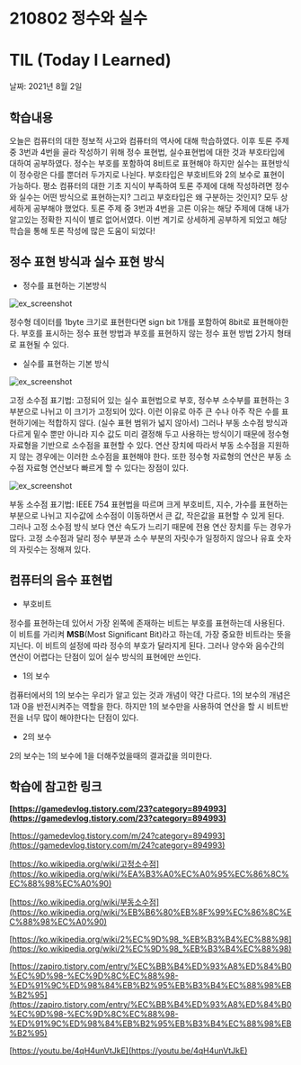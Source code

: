 # 210802 정수와 실수
# TIL (Today I Learned)

날짜: 2021년 8월 2일

## **학습내용**

오늘은 컴퓨터의 대한 정보적 사고와 컴퓨터의 역사에 대해 학습하였다. 이후 토론 주제중 3번과 4번을 골라 작성하기 위해 정수 표현법, 실수표현법에 대한 것과 부호타입에 대하여 공부하였다. 정수는 부호를 포함하여 8비트로 표현해야 하지만 실수는 표현방식이 정수랑은 다를 뿐더러 두가지로 나뉜다. 부호타입은 부호비트와 2의 보수로 표현이 가능하다. 평소 컴퓨터의 대한 기초 지식이 부족하여 토론 주제에 대해 작성하려면 정수와 실수는 어떤 방식으로 표현하는지? 그리고 부호타입은 왜 구분하는 것인지? 모두 상세하게 공부해야 했었다. 토론 주제 중 3번과 4번을 고른 이유는 해당 주제에 대해 내가 알고있는 정확한 지식이 별로 없어서였다. 이번 계기로 상세하게 공부하게 되었고 해당 학습을 통해 토론 작성에 많은 도움이 되었다!

## **정수 표현 방식과 실수 표현 방식**

- 정수를 표현하는 기본방식

![ex_screenshot](https://github.com/user-attachments/assets/24a41a55-c304-4af6-a26c-61a4a2572205)

정수형 데이터를 1byte 크기로 표현한다면 sign bit 1개를 포함하여 8bit로 표현해야한다. 부호를 표시하는 정수 표현 방법과 부호를 표현하지 않는 정수 표현 방법 2가지 형태로 표현될 수 있다.

- 실수를 표현하는 기본 방식

![ex_screenshot](https://github.com/user-attachments/assets/97659440-be11-49ef-aa29-defa5f18091f)

고정 소수점 표기법: 고정되어 있는 실수 표현법으로 부호, 정수부 소수부를 표현하는 3부분으로 나뉘고 이 크기가 고정되어 있다. 이런 이유로 아주 큰 수나 아주 작은 수를 표현하기에는 적합하지 않다. (실수 표현 범위가 넓지 않아서) 그러나 부동 소수점 방식과 다르게 밑수 뿐만 아니라 지수 값도 미리 결정해 두고 사용하는 방식이기 때문에 정수형 자료형을 기반으로 소수점을 표현할 수 있다. 연산 장치에 따라서 부동 소수점을 지원하지 않는 경우에는 이러한 소수점을 표현해야 한다. 또한 정수형 자료형의 연산은 부동 소수점 자료형 연산보다 빠르게 할 수 있다는 장점이 있다.

![ex_screenshot](https://github.com/user-attachments/assets/48d80064-2879-4a25-b49d-fabceb1e014c)

부동 소수점 표기법: IEEE 754 표현법을 따르며 크게 부호비트, 지수, 가수를 표현하는 부분으로 나뉘고 지수값에 소수점이 이동하면서 큰 값, 작은값을 표현할 수 있게 된다. 그러나 고정 소수점 방식 보다 연산 속도가 느리기 때문에 전용 연산 장치를 두는 경우가 많다. 고정 소수점과 달리 정수 부분과 소수 부분의 자릿수가 일정하지 않으나 유효 숫자의 자릿수는 정해져 있다.

## **컴퓨터의 음수 표현법**

- 부호비트

정수를 표현하는데 있어서 가장 왼쪽에 존재하는 비트는 부호를 표현하는데 사용된다. 이 비트를 가리켜 **MSB**(Most Significant Bit)라고 하는데, 가장 중요한 비트라는 뜻을 지닌다. 이 비트의 설정에 따라 정수의 부호가 달라지게 된다. 그러나 양수와 음수간의 연산이 어렵다는 단점이 있어 실수 방식의 표현에만 쓰인다.

- 1의 보수

컴퓨터에서의 1의 보수는 우리가 알고 있는 것과 개념이 약간 다르다. 1의 보수의 개념은 1과 0을 반전시켜주는 역할을 한다. 하지만 1의 보수만을 사용하여 연산을 할 시 비트반전을 너무 많이 해야한다는 단점이 있다.

- 2의 보수

2의 보수는 1의 보수에 1을 더해주었을때의 결과값을 의미한다.

## 학습에 **참고한 링크**

**[https://gamedevlog.tistory.com/23?category=894993](https://gamedevlog.tistory.com/23?category=894993)**

[https://gamedevlog.tistory.com/m/24?category=894993](https://gamedevlog.tistory.com/m/24?category=894993)

[https://ko.wikipedia.org/wiki/고정소수점](https://ko.wikipedia.org/wiki/%EA%B3%A0%EC%A0%95%EC%86%8C%EC%88%98%EC%A0%90)

[https://ko.wikipedia.org/wiki/부동소수점](https://ko.wikipedia.org/wiki/%EB%B6%80%EB%8F%99%EC%86%8C%EC%88%98%EC%A0%90)

[https://ko.wikipedia.org/wiki/2%EC%9D%98_%EB%B3%B4%EC%88%98](https://ko.wikipedia.org/wiki/2%EC%9D%98_%EB%B3%B4%EC%88%98)

[https://zapiro.tistory.com/entry/%EC%BB%B4%ED%93%A8%ED%84%B0%EC%9D%98-%EC%9D%8C%EC%88%98-%ED%91%9C%ED%98%84%EB%B2%95%EB%B3%B4%EC%88%98%EB%B2%95](https://zapiro.tistory.com/entry/%EC%BB%B4%ED%93%A8%ED%84%B0%EC%9D%98-%EC%9D%8C%EC%88%98-%ED%91%9C%ED%98%84%EB%B2%95%EB%B3%B4%EC%88%98%EB%B2%95)

[https://youtu.be/4qH4unVtJkE](https://youtu.be/4qH4unVtJkE)

